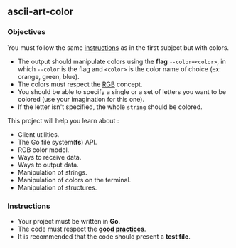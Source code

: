 ## ascii-art-color

### Objectives

You must follow the same [instructions](https://public.01-edu.org/subjects/ascii-art/ascii-art.en) as in the first subject but with colors.

- The output should manipulate colors using the **flag** `--color=<color>`, in which `--color` is the flag and `<color>` is the color name of choice (ex: orange, green, blue).
- The colors must respect the [RGB](https://en.wikipedia.org/wiki/RGB_color_model) concept.
- You should be able to specify a single or a set of letters you want to be colored (use your imagination for this one).
- If the letter isn't specified, the whole `string` should be colored.

This project will help you learn about :

- Client utilities.
- The Go file system(**fs**) API.
- RGB color model.
- Ways to receive data.
- Ways to output data.
- Manipulation of strings.
- Manipulation of colors on the terminal.
- Manipulation of structures.

### Instructions

- Your project must be written in **Go**.
- The code must respect the [**good practices**](https://public.01-edu.org/subjects/good-practices.en).
- It is recommended that the code should present a **test file**.
